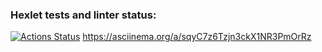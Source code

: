 ### Hexlet tests and linter status:
[![Actions Status](https://github.com/IDarhanI/python-project-50/actions/workflows/hexlet-check.yml/badge.svg)](https://github.com/IDarhanI/python-project-50/actions)
https://asciinema.org/a/sqyC7z6Tzjn3ckX1NR3PmOrRz